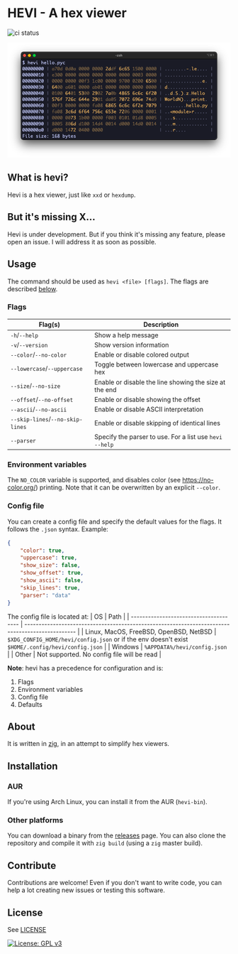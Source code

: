# HEVI - A hex viewer

![ci status](https://github.com/Arnau478/hevi/actions/workflows/ci.yml/badge.svg)

![example image](web/example.png)

## What is hevi?
Hevi is a hex viewer, just like `xxd` or `hexdump`.

## But it's missing X...
Hevi is under development. But if you think it's missing any feature, please open an issue. I will address it as soon as possible.

## Usage
The command should be used as `hevi <file> [flags]`. The flags are described [below](#flags).

### Flags
| Flag(s)                          | Description                                             |
| -------------------------------- | ------------------------------------------------------- |
| `-h`/`--help`                    | Show a help message                                     |
| `-v`/`--version`                 | Show version information                                |
| `--color`/`--no-color`           | Enable or disable colored output                        |
| `--lowercase`/`--uppercase`      | Toggle between lowercase and uppercase hex              |
| `--size`/`--no-size`             | Enable or disable the line showing the size at the end  |
| `--offset`/`--no-offset`         | Enable or disable showing the offset                    |
| `--ascii`/`--no-ascii`           | Enable or disable ASCII interpretation                  |
| `--skip-lines`/`--no-skip-lines` | Enable or disable skipping of identical lines           |
| `--parser`                       | Specify the parser to use. For a list use `hevi --help` |

### Environment variables
The `NO_COLOR` variable is supported, and disables color (see <https://no-color.org/>) printing. Note that it can be overwritten by an explicit `--color`.

### Config file
You can create a config file and specify the default values for the flags. It follows the `.json` syntax. Example:
```json
{
    "color": true,
    "uppercase": true,
    "show_size": false,
    "show_offset": true,
    "show_ascii": false,
    "skip_lines": true,
    "parser": "data"
}
```

The config file is located at:
| OS                                     | Path                                                                                             |
| -------------------------------------- | ------------------------------------------------------------------------------------------------ |
| Linux, MacOS, FreeBSD, OpenBSD, NetBSD | `$XDG_CONFIG_HOME/hevi/config.json` or if the env doesn't exist `$HOME/.config/hevi/config.json` |
| Windows                                | `%APPDATA%/hevi/config.json`                                                                     |
| Other                                  | Not supported. No config file will be read                                                       |

**Note**: hevi has a precedence for configuration and is:
1. Flags
2. Environment variables
3. Config file
4. Defaults

## About
It is written in [zig](https://github.com/ziglang/zig), in an attempt to simplify hex viewers.

## Installation
### AUR
If you're using Arch Linux, you can install it from the AUR (`hevi-bin`).
### Other platforms
You can download a binary from the [releases](https://github.com/Arnau478/hevi/releases/) page. You can also clone the repository and compile it with `zig build` (using a `zig` master build).

## Contribute
Contributions are welcome! Even if you don't want to write code, you can help a lot creating new issues or testing this software.

## License
See [LICENSE](LICENSE)

[![License: GPL v3](https://img.shields.io/badge/License-GPLv3-blue.svg)](https://www.gnu.org/licenses/gpl-3.0)
